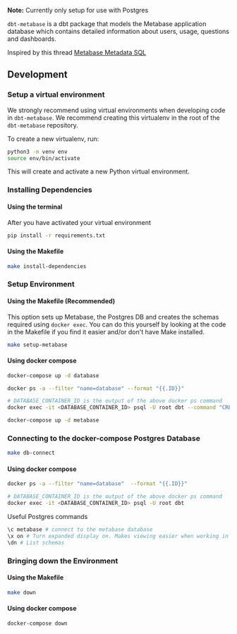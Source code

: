 
**Note:** Currently only setup for use with Postgres


`dbt-metabase` is a dbt package that models the Metabase application database which contains detailed information about users, usage, questions and dashboards.

Inspired by this thread [Metabase Metadata SQL](https://discourse.metabase.com/t/metabase-metadata-sql/3688)

## Development

### Setup a virtual environment

We strongly recommend using virtual environments when developing code in `dbt-metabase`. We recommend creating this virtualenv
in the root of the `dbt-metabase` repository. 

To create a new virtualenv, run:
```sh
python3 -m venv env
source env/bin/activate
```

This will create and activate a new Python virtual environment.

### Installing Dependencies


#### Using the terminal

After you have activated your virtual environment

```sh
pip install -r requirements.txt
```

#### Using the Makefile

```sh
make install-dependencies
```

### Setup Environment

#### Using the Makefile (Recommended)

This option sets up Metabase, the Postgres DB and creates the schemas required using `docker exec`. You can do this yourself by looking at the code in the Makefile if you find it easier and/or don't have Make installed.

```sh
make setup-metabase
```

#### Using docker compose

```sh
docker-compose up -d database

docker ps -a --filter "name=database" --format "{{.ID}}"

# DATABASE_CONTAINER_ID is the output of the above docker ps command
docker exec -it <DATABASE_CONTAINER_ID> psql -U root dbt --command "CREATE DATABASE metabase";

docker-compose up -d metabase

```
### Connecting to the docker-compose Postgres Database

```sh
make db-connect
```

#### Using docker compose

```sh
docker ps -a --filter "name=database"  --format "{{.ID}}"

# DATABASE_CONTAINER_ID is the output of the above docker ps command
docker exec -it <DATABASE_CONTAINER_ID> psql -U root dbt
```

Useful Postgres commands

```sh
\c metabase # connect to the metabase database
\x on # Turn expanded display on. Makes viewing easier when working in terminal
\dn # List schemas
```

### Bringing down the Environment

#### Using the Makefile 

```sh
make down
```

#### Using docker compose

```sh
docker-compose down
```

